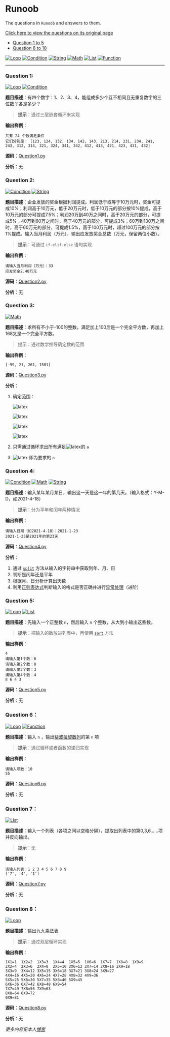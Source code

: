 # Runoob
The questions in `Runoob` and answers to them.

[Click here to view the questions on its original page](https://www.runoob.com/python/python-100-examples.html)

+ [Question 1 to 5](#question-1)
+ [Question 6 to 10](#question-6)

[![`Loop`](https://img.shields.io/badge/-Loop-brightgreen)](https://www.runoob.com/python3/python3-loop.html)
[![`Condition`](https://img.shields.io/badge/-Condition-yellow)](https://www.runoob.com/python3/python3-conditional-statements.html)
[![`String`](https://img.shields.io/badge/-String-red)](https://www.runoob.com/python3/python3-string.html)
[![`Math`](https://img.shields.io/badge/-Math-blue)](123)
[![`List`](https://img.shields.io/badge/-List-orange)](https://www.runoob.com/python3/python3-list.html)
[![`Function`](https://img.shields.io/badge/-Function-lightgrey)](https://www.runoob.com/python/python-functions.html)

------

### Question 1:

[![`Loop`](https://img.shields.io/badge/-Loop-brightgreen)](https://www.runoob.com/python3/python3-loop.html)
[![`Condition`](https://img.shields.io/badge/-Condition-yellow)](https://www.runoob.com/python3/python3-conditional-statements.html)

**题目描述**：有四个数字：1、2、3、4，能组成多少个互不相同且无重复数字的三位数？各是多少？

> **提示**：通过三层嵌套循环来实现

**输出样例**：

```
共有 24 个数满足条件
它们分别是： [123, 124, 132, 134, 142, 143, 213, 214, 231, 234, 241, 243, 312, 314, 321, 324, 341, 342, 412, 413, 421, 423, 431, 432]
```

**源码**：[Question1.py](https://github.com/asmld/Python/blob/master/Runoob/Question1.py)

**分析**：无

### Question 2:

[![`Condition`](https://img.shields.io/badge/-Condition-yellow)](https://www.runoob.com/python3/python3-conditional-statements.html)
[![`String`](https://img.shields.io/badge/-String-red)](https://www.runoob.com/python3/python3-string.html)

**题目描述**：企业发放的奖金根据利润提成。利润低于或等于10万元时，奖金可提成10%；利润高于10万元，低于20万元时，低于10万元的部分按10%提成，高于10万元的部分可提成7.5%；利润20万到40万之间时，高于20万元的部分，可提成5%；40万到60万之间时，高于40万元的部分，可提成3%；60万到100万之间时，高于60万元的部分，可提成1.5%，高于100万元时，超过100万元的部分按1%提成。输入当月利润（万元），输出应发放奖金总数（万元，保留两位小数）。

> **提示**：可通过 `if-elif-else` 语句实现

**输出样例**：

```
请输入当月利润（万元）：33
应发奖金2.40万元
```

**源码**：[Question2.py](https://github.com/asmld/Python/blob/master/Runoob/Question2.py)

**分析**：无

### Question 3:

[![`Math`](https://img.shields.io/badge/-Math-blue)](123)

**题目描述**：求所有不小于-100的整数，满足加上100后是一个完全平方数，再加上168又是一个完全平方数。

> 提示：通过数学推导确定数的范围

**输出样例**：

```
[-99, 21, 261, 1581]
```

**源码**：[Question3.py](https://github.com/asmld/Python/blob/master/Runoob/Question3.py)

**分析**：

1. 确定范围：

   ![latex](https://latex.codecogs.com/svg.image?\inline&space;n&plus;100=a^2,n&plus;268=b^2\Rightarrow&space;b^2-a^2=168&space;)

   ![latex](https://latex.codecogs.com/svg.image?\inline&space;b>a\Rightarrow&space;b\geq&space;a&plus;1)

   ![latex](https://latex.codecogs.com/svg.image?\inline&space;168=b^2-a^2\geq(a&plus;1)^2-a^2=2a&plus;1)

   ![latex](https://latex.codecogs.com/svg.image?\inline&space;a<84)

2. 只需通过循环求出所有满足![latex](https://latex.codecogs.com/svg.image?\inline&space;\sqrt{a^2&plus;168}\in&space;\mathbb{Z})的 `a`
3. ![latex](https://latex.codecogs.com/svg.image?\inline&space;a^2-100) 即为要求的 `n`

### Question 4:

[![`Condition`](https://img.shields.io/badge/-Condition-yellow)](https://www.runoob.com/python3/python3-conditional-statements.html)
[![`Math`](https://img.shields.io/badge/-Math-blue)](123)
[![`String`](https://img.shields.io/badge/-String-red)](https://www.runoob.com/python3/python3-string.html)

**题目描述**：输入某年某月某日，输出这一天是这一年的第几天。（输入格式：Y-M-D，如2021-4-18）

> **提示**：分为平年和闰年两种情况

**输出样例**：

```
请输入日期（如2021-4-18）：2021-1-23
2021-1-23是2021年的第23天
```

**源码**：[Question4.py](https://github.com/asmld/Python/blob/master/Runoob/Question4.py)

**分析**：

1. 通过 [`split`](https://www.runoob.com/python/att-string-split.html) 方法从输入的字符串中获取到年、月、日
2. 判断是闰年还是平年
3. 根据月、日分析计算出天数
4. 利用[正则表达式](https://www.runoob.com/python/python-reg-expressions.html )判断输入的格式是否正确并进行[异常处理](https://www.runoob.com/python/python-exceptions.html )（进阶）

### Question 5:

[![`Loop`](https://img.shields.io/badge/-Loop-brightgreen)](https://www.runoob.com/python3/python3-loop.html)
[![`List`](https://img.shields.io/badge/-List-orange)](https://www.runoob.com/python3/python3-list.html)

**题目描述**：先输入一个正整数 `n`，然后输入 `n` 个整数，从大到小输出这些数。

> **提示**：把输入的数放进列表中，再使用 [`sort`](https://www.runoob.com/python3/python3-att-list-sort.html) 方法

**输出样例**：

```
4
请输入第1个数：6
请输入第2个数：8
请输入第3个数：3
请输入第4个数：4
8 6 4 3 
```

**源码**：[Question5.py](https://github.com/asmld/Python/blob/master/Runoob/Question5.py)

**分析**：无

### Question 6：

[![`Loop`](https://img.shields.io/badge/-Loop-brightgreen)](https://www.runoob.com/python3/python3-loop.html)
[![`Function`](https://img.shields.io/badge/-Function-lightgrey)](https://www.runoob.com/python/python-functions.html)

**题目描述**：输入 `n` ，输出[斐波拉契数列](https://baike.baidu.com/item/%E6%96%90%E6%B3%A2%E9%82%A3%E5%A5%91%E6%95%B0%E5%88%97/99145)的第 `n` 项

> **提示**：通过循环或者函数的递归实现

**输出样例**：

```
请输入项数：10
55
```

**源码**：[Question6.py](https://github.com/asmld/Python/blob/master/Runoob/Question6.py)

**分析**：无

### Question 7：

[![`List`](https://img.shields.io/badge/-List-orange)](https://www.runoob.com/python3/python3-list.html)

**题目描述**：输入一个列表（各项之间以空格分隔），提取出列表中的第0,3,6……项并反向输出。

> **提示**：无

**输出样例**：

```
请输入列表：1 2 3 4 5 6 7 8 9
['7', '4', '1']
```

**源码**：[Question7.py](https://github.com/asmld/Python/blob/master/Runoob/Question7.py)

**分析**：无

### Question 8：

[![`Loop`](https://img.shields.io/badge/-Loop-brightgreen)](https://www.runoob.com/python3/python3-loop.html)

**题目描述**：输出九九乘法表

> **提示**：通过双层循环实现

**输出样例**：

```
1X1=1  1X2=2  1X3=3  1X4=4  1X5=5  1X6=6  1X7=7  1X8=8  1X9=9  
2X2=4  2X3=6  2X4=8  2X5=10 2X6=12 2X7=14 2X8=16 2X9=18 
3X3=9  3X4=12 3X5=15 3X6=18 3X7=21 3X8=24 3X9=27 
4X4=16 4X5=20 4X6=24 4X7=28 4X8=32 4X9=36 
5X5=25 5X6=30 5X7=35 5X8=40 5X9=45 
6X6=36 6X7=42 6X8=48 6X9=54 
7X7=49 7X8=56 7X9=63 
8X8=64 8X9=72 
9X9=81
```

**源码**：[Question8.py](https://github.com/asmld/Python/blob/master/Runoob/Question8.py)

**分析**：无

*更多内容见本人*[*博客*](https://www.cppyyy.com/2021/05/13/Python基础练习-解答/)